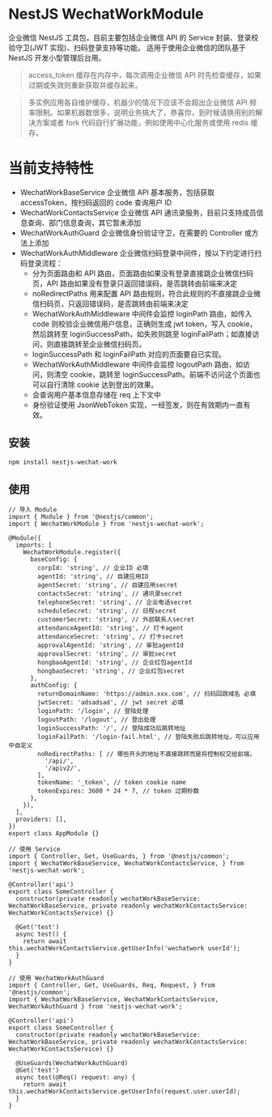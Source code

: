 # NestJS WechatWorkModule

企业微信 NestJS 工具包，目前主要包括企业微信 API 的 Service 封装、登录校验守卫(JWT 实现)、扫码登录支持等功能。
适用于使用企业微信的团队基于 NestJS 开发小型管理后台用。

> access_token 缓存在内存中，每次调用企业微信 API 时先检查缓存，如果过期或失效则重新获取并缓存起来。

> 多实例应用各自维护缓存，机器少的情况下应该不会超出企业微信 API 频率限制。如果机器数很多，说明业务搞大了，恭喜你，到时候请换用别的解决方案或者 fork 代码自行扩展功能，例如使用中心化服务或使用 redis 缓存。

# 当前支持特性

* WechatWorkBaseService 企业微信 API 基本服务，包括获取 accessToken，按扫码返回的 code 查询用户 ID  
* WechatWorkContactsService 企业微信 API 通讯录服务，目前只支持成员信息查询、部门信息查询，其它暂未添加
* WechatWorkAuthGuard 企业微信身份验证守卫，在需要的 Controller 或方法上添加
* WechatWorkAuthMiddleware 企业微信扫码登录中间件，按以下约定进行扫码登录流程：
  * 分为页面路由和 API 路由，页面路由如果没有登录直接跳企业微信扫码页，API 路由如果没有登录只返回错误码，是否跳转由前端来决定
  * noRedirectPaths 用来配置 API 路由规则，符合此规则的不直接跳企业微信扫码页，只返回错误码，是否跳转由前端来决定
  * WechatWorkAuthMiddleware 中间件会监控 loginPath 路由，如传入 code 则校验企业微信用户信息，正确则生成 jwt token，写入 cookie，然后跳转至 loginSuccessPath，如失败则跳至 loginFailPath；如直接访问，则直接跳转至企业微信扫码页。
  * loginSuccessPath 和 loginFailPath 对应的页面要自已实现。
  * WechatWorkAuthMiddleware 中间件会监控 logoutPath 路由，如访问，则清空 cookie，跳转至 loginSuccessPath。前端不访问这个页面也可以自行清除 cookie 达到登出的效果。
  * 会查询用户基本信息存储在 req 上下文中
  * 身份验证使用 JsonWebToken 实现，一经签发，则在有效期内一直有效。

## 安装

```bash
npm install nestjs-wechat-work
```

## 使用

```
// 导入 Module
import { Module } from '@nestjs/common';
import { WechatWorkModule } from 'nestjs-wechat-work';

@Module({
  imports: [
    WechatWorkModule.register({
      baseConfig: {
        corpId: 'string', // 企业ID 必填
        agentId: 'string', // 自建应用ID
        agentSecret: 'string', // 自建应用secret
        contactsSecret: 'string', // 通讯录secret
        telephoneSecret: 'string', // 企业电话secret
        scheduleSecret: 'string', // 日程secret
        customerSecret: 'string', // 外部联系人secret
        attendanceAgentId: 'string', // 打卡agent
        attendanceSecret: 'string', // 打卡secret
        approvalAgentId: 'string', // 审批agentId
        approvalSecret: 'string', // 审批secret
        hongbaoAgentId: 'string', // 企业红包agentId
        hongbaoSecret: 'string', // 企业红包secret
      },
      authConfig: {
        returnDomainName: 'https://admin.xxx.com', // 扫码回跳域名 必填
        jwtSecret: 'adsadsad', // jwt secret 必填
        loginPath: '/login', // 登陆处理
        logoutPath: '/logout', // 登出处理
        loginSuccessPath: '/', // 登陆成功后跳转地址
        loginFailPath: '/login-fail.html', // 登陆失败后跳转地址，可以应用中自定义
        noRedirectPaths: [ // 哪些开头的地址不直接跳转而是将控制权交给前端，
          '/api/',
          '/apiv2/',
        ],
        tokenName: '_token', // token cookie name
        tokenExpires: 3600 * 24 * 7, // token 过期秒数
      },
    }),
  ],
  providers: [],
})
export class AppModule {}

// 使用 Service
import { Controller, Get, UseGuards, } from '@nestjs/common';
import { WechatWorkBaseService, WechatWorkContactsService, } from 'nestjs-wechat-work';

@Controller('api')
export class SomeController {
  constructor(private readonly wechatWorkBaseService: WechatWorkBaseService, private readonly wechatWorkContactsService: WechatWorkContactsService) {}

  @Get('test')
  async test() {
    return await this.wechatWorkContactsService.getUserInfo('wechatwork userId');
  }
}

// 使用 WechatWorkAuthGuard
import { Controller, Get, UseGuards, Req, Request, } from '@nestjs/common';
import { WechatWorkBaseService, WechatWorkContactsService, WechatWorkAuthGuard } from 'nestjs-wechat-work';

@Controller('api')
export class SomeController {
  constructor(private readonly wechatWorkBaseService: WechatWorkBaseService, private readonly wechatWorkContactsService: WechatWorkContactsService) {}

  @UseGuards(WechatWorkAuthGuard)
  @Get('test')
  async test(@Req() request: any) {
    return await this.wechatWorkContactsService.getUserInfo(request.user.userId);
  }
}


```

